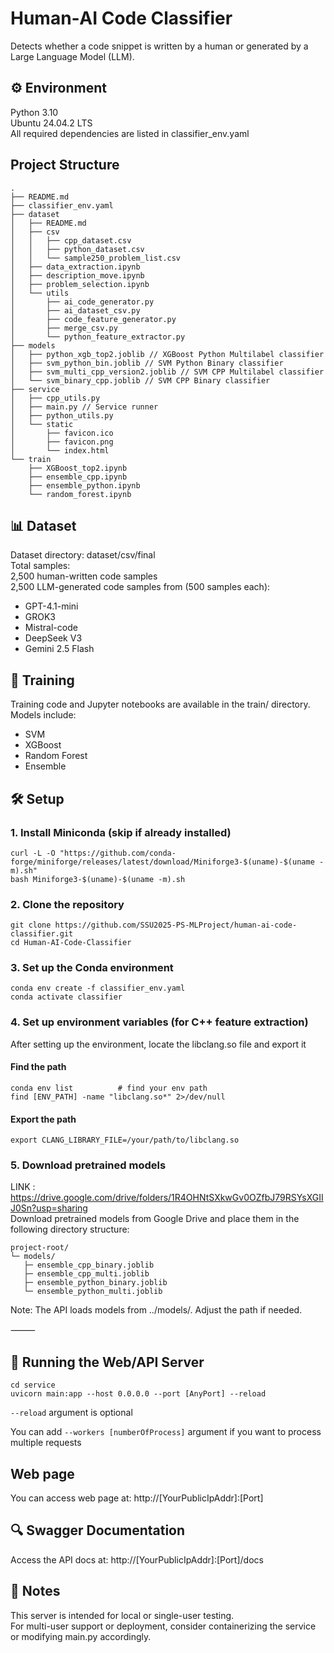 # Human‑AI Code Classifier

Detects whether a code snippet is written by a human or generated by a Large Language Model (LLM).

## ⚙️ Environment
Python 3.10  
Ubuntu 24.04.2 LTS  
All required dependencies are listed in classifier_env.yaml

## Project Structure
```text
.
├── README.md
├── classifier_env.yaml
├── dataset
│   ├── README.md
│   ├── csv
│   │   ├── cpp_dataset.csv
│   │   ├── python_dataset.csv
│   │   └── sample250_problem_list.csv
│   ├── data_extraction.ipynb
│   ├── description_move.ipynb
│   ├── problem_selection.ipynb
│   └── utils
│       ├── ai_code_generator.py
│       ├── ai_dataset_csv.py
│       ├── code_feature_generator.py
│       ├── merge_csv.py
│       └── python_feature_extractor.py
├── models
│   ├── python_xgb_top2.joblib // XGBoost Python Multilabel classifier
│   ├── svm_python_bin.joblib // SVM Python Binary classifier
│   ├── svm_multi_cpp_version2.joblib // SVM CPP Multilabel classifier
│   └── svm_binary_cpp.joblib // SVM CPP Binary classifier
├── service
│   ├── cpp_utils.py
│   ├── main.py // Service runner
│   ├── python_utils.py
│   └── static
│       ├── favicon.ico
│       ├── favicon.png
│       └── index.html
└── train
    ├── XGBoost_top2.ipynb
    ├── ensemble_cpp.ipynb
    ├── ensemble_python.ipynb
    └── random_forest.ipynb
```

## 📊 Dataset
Dataset directory: dataset/csv/final  
Total samples:  
2,500 human-written code samples  
2,500 LLM-generated code samples from (500 samples each): 
- GPT-4.1-mini
- GROK3
- Mistral-code
- DeepSeek V3
- Gemini 2.5 Flash

## 🧠 Training

Training code and Jupyter notebooks are available in the train/ directory.
Models include:  
- SVM
- XGBoost
- Random Forest
- Ensemble

## 🛠️ Setup

### 1. Install Miniconda (skip if already installed)

```
curl -L -O "https://github.com/conda-forge/miniforge/releases/latest/download/Miniforge3-$(uname)-$(uname -m).sh"
bash Miniforge3-$(uname)-$(uname -m).sh
```

### 2. Clone the repository

```
git clone https://github.com/SSU2025-PS-MLProject/human-ai-code-classifier.git
cd Human-AI-Code-Classifier
```

### 3. Set up the Conda environment

```
conda env create -f classifier_env.yaml
conda activate classifier
```

### 4. Set up environment variables (for C++ feature extraction)

After setting up the environment, locate the libclang.so file and export it

#### Find the path
```
conda env list          # find your env path
find [ENV_PATH] -name "libclang.so*" 2>/dev/null
```

#### Export the path
```
export CLANG_LIBRARY_FILE=/your/path/to/libclang.so
```

### 5. Download pretrained models
LINK : https://drive.google.com/drive/folders/1R4OHNtSXkwGv0OZfbJ79RSYsXGIIJ0Sn?usp=sharing  
Download pretrained models from Google Drive and place them in the following directory structure:
```
project-root/
└─ models/
   ├─ ensemble_cpp_binary.joblib
   ├─ ensemble_cpp_multi.joblib
   ├─ ensemble_python_binary.joblib
   └─ ensemble_python_multi.joblib
```
Note: The API loads models from ../models/. Adjust the path if needed.

⸻

## 🚀 Running the Web/API Server

```
cd service
uvicorn main:app --host 0.0.0.0 --port [AnyPort] --reload
```
`--reload` argument is optional

You can add `--workers [numberOfProcess]` argument if you want to process multiple requests

## Web page
You can access web page at: http://[YourPublicIpAddr]:[Port]

## 🔍 Swagger Documentation

Access the API docs at: http://[YourPublicIpAddr]:[Port]/docs

## 📝 Notes
This server is intended for local or single-user testing.  
For multi-user support or deployment, consider containerizing the service or modifying main.py accordingly.  
